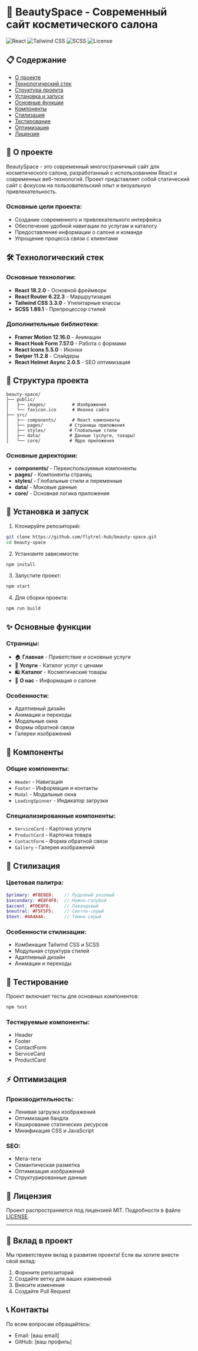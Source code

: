 # 🎨 BeautySpace - Современный сайт косметического салона

![React](https://img.shields.io/badge/React-18.2.0-blue)
![Tailwind CSS](https://img.shields.io/badge/Tailwind_CSS-3.3.0-38B2AC)
![SCSS](https://img.shields.io/badge/SCSS-1.89.1-CC6699)
![License](https://img.shields.io/badge/License-MIT-green)

## 📋 Содержание
- [О проекте](#-о-проекте)
- [Технологический стек](#-технологический-стек)
- [Структура проекта](#-структура-проекта)
- [Установка и запуск](#-установка-и-запуск)
- [Основные функции](#-основные-функции)
- [Компоненты](#-компоненты)
- [Стилизация](#-стилизация)
- [Тестирование](#-тестирование)
- [Оптимизация](#-оптимизация)
- [Лицензия](#-лицензия)

## 🎯 О проекте

BeautySpace - это современный многостраничный сайт для косметического салона, разработанный с использованием React и современных веб-технологий. Проект представляет собой статический сайт с фокусом на пользовательский опыт и визуальную привлекательность.

### Основные цели проекта:
- Создание современного и привлекательного интерфейса
- Обеспечение удобной навигации по услугам и каталогу
- Предоставление информации о салоне и команде
- Упрощение процесса связи с клиентами

## 🛠 Технологический стек

### Основные технологии:
- **React 18.2.0** - Основной фреймворк
- **React Router 6.22.3** - Маршрутизация
- **Tailwind CSS 3.3.0** - Утилитарные классы
- **SCSS 1.89.1** - Препроцессор стилей

### Дополнительные библиотеки:
- **Framer Motion 12.16.0** - Анимации
- **React Hook Form 7.57.0** - Работа с формами
- **React Icons 5.5.0** - Иконки
- **Swiper 11.2.8** - Слайдеры
- **React Helmet Async 2.0.5** - SEO оптимизация

## 📁 Структура проекта

```
beauty-space/
├── public/
│   ├── images/          # Изображения
│   └── favicon.ico      # Иконка сайта
├── src/
│   ├── components/      # React компоненты
│   ├── pages/          # Страницы приложения
│   ├── styles/         # Глобальные стили
│   ├── data/           # Данные (услуги, товары)
│   └── core/           # Ядро приложения
```

### Основные директории:
- **components/** - Переиспользуемые компоненты
- **pages/** - Компоненты страниц
- **styles/** - Глобальные стили и переменные
- **data/** - Моковые данные
- **core/** - Основная логика приложения

## 🚀 Установка и запуск

1. Клонируйте репозиторий:
```bash
git clone https://github.com/flytrel-hub/beauty-space.git
cd beauty-space
```

2. Установите зависимости:
```bash
npm install
```

3. Запустите проект:
```bash
npm start
```

4. Для сборки проекта:
```bash
npm run build
```

## ✨ Основные функции

### Страницы:
- 🏠 **Главная** - Приветствие и основные услуги
- 💅 **Услуги** - Каталог услуг с ценами
- 🛍️ **Каталог** - Косметические товары
- 👥 **О нас** - Информация о салоне

### Особенности:
- Адаптивный дизайн
- Анимации и переходы
- Модальные окна
- Формы обратной связи
- Галереи изображений

## 🧩 Компоненты

### Общие компоненты:
- `Header` - Навигация
- `Footer` - Информация и контакты
- `Modal` - Модальные окна
- `LoadingSpinner` - Индикатор загрузки

### Специализированные компоненты:
- `ServiceCard` - Карточка услуги
- `ProductCard` - Карточка товара
- `ContactForm` - Форма обратной связи
- `Gallery` - Галерея изображений

## 🎨 Стилизация

### Цветовая палитра:
```scss
$primary: #F8E8E8;    // Пудровый розовый
$secondary: #E8F4F8;  // Нежно-голубой
$accent: #F0E8F8;     // Лавандовый
$neutral: #F5F5F5;    // Светло-серый
$text: #4A4A4A;       // Темно-серый
```

### Особенности стилизации:
- Комбинация Tailwind CSS и SCSS
- Модульная структура стилей
- Адаптивный дизайн
- Анимации и переходы

## 🧪 Тестирование

Проект включает тесты для основных компонентов:
```bash
npm test
```

### Тестируемые компоненты:
- Header
- Footer
- ContactForm
- ServiceCard
- ProductCard

## ⚡ Оптимизация

### Производительность:
- Ленивая загрузка изображений
- Оптимизация бандла
- Кэширование статических ресурсов
- Минификация CSS и JavaScript

### SEO:
- Мета-теги
- Семантическая разметка
- Оптимизация изображений
- Структурированные данные

## 📄 Лицензия

Проект распространяется под лицензией MIT. Подробности в файле [LICENSE](LICENSE).

---

## 🤝 Вклад в проект

Мы приветствуем вклад в развитие проекта! Если вы хотите внести свой вклад:

1. Форкните репозиторий
2. Создайте ветку для ваших изменений
3. Внесите изменения
4. Создайте Pull Request

## 📞 Контакты

По всем вопросам обращайтесь:
- Email: [ваш email]
- GitHub: [ваш профиль]
